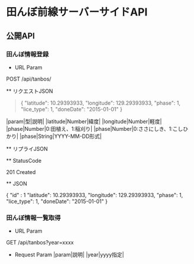 # 田んぼ前線サーバーサイドAPI

## 公開API

### 田んぼ情報登録

* URL Param

POST /api/tanbos/

** リクエストJSON

>{
"latitude": 10.29393933,
"longitude": 129.29393933,
"phase": 1,
"lice_type": 1,
"doneDate": "2015-01-01"
}

|param|型|説明|
|latitude|Number|緯度|
|longitude|Number|軽度|
|phase|Number|0:田植え、1:稲刈り|
|phase|Number|0:ささにしき、1:こしひかり|
|phase|String|YYYY-MM-DD形式|

** リプライJSON

** StatusCode

201 Created

** JSON

{
"id" : 1
"latitude": 10.29393933,
"longitude": 129.29393933,
"phase": 1,
"lice_type": 1,
"doneDate": "2015-01-01"
}


### 田んぼ情報一覧取得


* URL Param

GET /api/tanbos?year=xxxx

* Request Param
|param|説明|
|year|yyyy指定|

